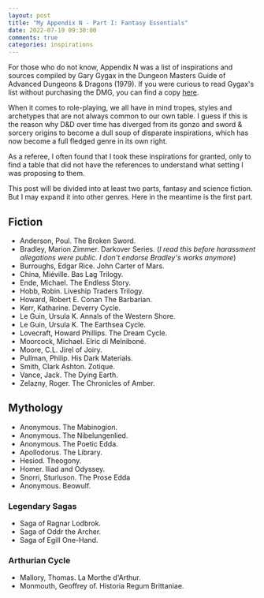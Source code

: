 ```yaml
---
layout: post
title: "My Appendix N - Part I: Fantasy Essentials"
date: 2022-07-19 09:30:00
comments: true
categories: inspirations
---
```


For those who do not know, Appendix N was a list of inspirations and sources compiled by Gary Gygax in the Dungeon Masters Guide of Advanced Dungeons & Dragons (1979). If you were curious to read Gygax's list without purchasing the DMG, you can find a copy [here](http://www.digital-eel.com/blog/ADnD_reading_list.htm).

When it comes to role-playing, we all have in mind tropes, styles and archetypes that are not always common to our own table. I guess if this is the reason why D&D over time has diverged from its gonzo and sword & sorcery origins to become a dull soup of disparate inspirations, which has now become a full fledged genre in its own right.

As a referee, I often found that I took these inspirations for granted, only to find a table that did not have the references to understand what setting I was proposing to them.

This post will be divided into at least two parts, fantasy and science fiction. But I may expand it into other genres. Here in the meantime is the first part.

## Fiction

- Anderson, Poul. The Broken Sword.
- Bradley, Marion Zimmer. Darkover Series. (*I read this before harassment allegations were public. I don't endorse Bradley's works anymore*)
- Burroughs, Edgar Rice. John Carter of Mars.
- China, Miéville. Bas Lag Trilogy.
- Ende, Michael. The Endless Story.
- Hobb, Robin. Liveship Traders Trilogy.
- Howard, Robert E. Conan The Barbarian.
- Kerr, Katharine. Deverry Cycle.
- Le Guin, Ursula K. Annals of the Western Shore.
- Le Guin, Ursula K. The Earthsea Cycle.
- Lovecraft, Howard Phillips. The Dream Cycle.
- Moorcock, Michael. Elric di Melniboné.
- Moore, C.L. Jirel of Joiry.
- Pullman, Philip. His Dark Materials.
- Smith, Clark Ashton. Zotique.
- Vance, Jack. The Dying Earth.
- Zelazny, Roger. The Chronicles of Amber.

## Mythology

- Anonymous. The Mabinogion.
- Anonymous. The Nibelungenlied.
- Anonymous. The Poetic Edda.
- Apollodorus. The Library.
- Hesiod. Theogony.
- Homer. Iliad and Odyssey.
- Snorri, Sturluson. The Prose Edda
- Anonymous. Beowulf.

### Legendary Sagas
- Saga of Ragnar Lodbrok.
- Saga of Oddr the Archer.
- Saga of Egill One-Hand.

### Arthurian Cycle
- Mallory, Thomas. La Morthe d'Arthur.
- Monmouth, Geoffrey of. Historia Regum Brittaniae.